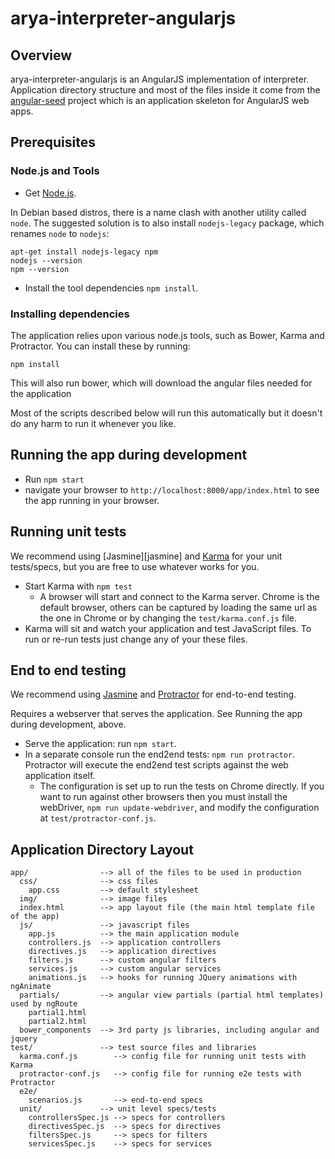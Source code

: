 # arya-interpreter-angularjs

## Overview

arya-interpreter-angularjs is an AngularJS implementation of interpreter. Application directory structure and most of the files inside it come from the [angular-seed](https://github.com/angular/angular-seed) project which is an application skeleton for AngularJS web apps.

## Prerequisites

### Node.js and Tools

- Get [Node.js](http://nodejs.org/download/).

In Debian based distros, there is a name clash with another utility called `node`. The suggested solution is to also install `nodejs-legacy` package, which renames `node` to `nodejs`:

```
apt-get install nodejs-legacy npm
nodejs --version
npm --version
```

- Install the tool dependencies `npm install`.

### Installing dependencies

The application relies upon various node.js tools, such as Bower, Karma and Protractor.  You can
install these by running:

```
npm install
```

This will also run bower, which will download the angular files needed for the application

Most of the scripts described below will run this automatically but it doesn't do any harm to run
it whenever you like.

## Running the app during development

- Run `npm start`
- navigate your browser to `http://localhost:8000/app/index.html` to see the app running in your browser.

## Running unit tests

We recommend using [Jasmine][jasmine] and [Karma](http://karma-runner.github.io) for your unit tests/specs, but you are free
to use whatever works for you.

- Start Karma with `npm test`
  - A browser will start and connect to the Karma server. Chrome is the default browser, others can
  be captured by loading the same url as the one in Chrome or by changing the `test/karma.conf.js`
  file.
- Karma will sit and watch your application and test JavaScript files. To run or re-run tests just
  change any of your these files.

## End to end testing

We recommend using [Jasmine](http://pivotal.github.com/jasmine/) and [Protractor](https://github.com/angular/protractor) for end-to-end testing.

Requires a webserver that serves the application. See Running the app during development, above.

- Serve the application: run `npm start`.
- In a separate console run the end2end tests: `npm run protractor`. Protractor will execute the
  end2end test scripts against the web application itself.
  - The configuration is set up to run the tests on Chrome directly. If you want to run against
    other browsers then you must install the webDriver, `npm run update-webdriver`, and modify the
  configuration at `test/protractor-conf.js`.

## Application Directory Layout

    app/                --> all of the files to be used in production
      css/              --> css files
        app.css         --> default stylesheet
      img/              --> image files
      index.html        --> app layout file (the main html template file of the app)
      js/               --> javascript files
        app.js          --> the main application module
        controllers.js  --> application controllers
        directives.js   --> application directives
        filters.js      --> custom angular filters
        services.js     --> custom angular services
        animations.js   --> hooks for running JQuery animations with ngAnimate
      partials/         --> angular view partials (partial html templates) used by ngRoute
        partial1.html
        partial2.html
      bower_components  --> 3rd party js libraries, including angular and jquery
    test/               --> test source files and libraries
      karma.conf.js        --> config file for running unit tests with Karma
      protractor-conf.js   --> config file for running e2e tests with Protractor
      e2e/
        scenarios.js       --> end-to-end specs
      unit/             --> unit level specs/tests
        controllersSpec.js --> specs for controllers
        directivesSpec.js  --> specs for directives
        filtersSpec.js     --> specs for filters
        servicesSpec.js    --> specs for services
